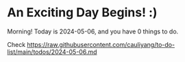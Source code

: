 # An Exciting Day Begins! :)

Morning! Today is 2024-05-06, and you have 0 things to do.

Check https://raw.githubusercontent.com/cauliyang/to-do-list/main/todos/2024-05-06.md